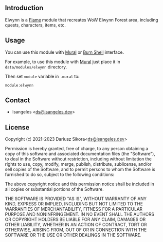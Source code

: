 ## Introduction
Elwynn is a [Flame](https://github.com/Isangeles/flame) module that recreates WoW Elwynn Forest area, including quests, characters, items, etc.

## Usage
You can use this module with [Mural](https://github.com/Isangeles/mural) or [Burn Shell](https://github.com/Isangeles/burnsh) interface.

For example, to use this module with [Mural](https://github.com/Isangeles/mural) just place it in
`data/modules/elwynn` directory.

Then set `module` variable in `.mural` to:
```
module:elwynn
```

## Contact
* Isangeles <<ds@isangeles.dev>>

## License
Copyright (c) 2021-2023 Dariusz Sikora<<ds@isangeles.dev>>

Permission is hereby granted, free of charge, to any person obtaining a copy
of this software and associated documentation files (the "Software"), to deal
in the Software without restriction, including without limitation the rights
to use, copy, modify, merge, publish, distribute, sublicense, and/or sell
copies of the Software, and to permit persons to whom the Software is
furnished to do so, subject to the following conditions:

The above copyright notice and this permission notice shall be included in all
copies or substantial portions of the Software.

THE SOFTWARE IS PROVIDED "AS IS", WITHOUT WARRANTY OF ANY KIND, EXPRESS OR
IMPLIED, INCLUDING BUT NOT LIMITED TO THE WARRANTIES OF MERCHANTABILITY,
FITNESS FOR A PARTICULAR PURPOSE AND NONINFRINGEMENT. IN NO EVENT SHALL THE
AUTHORS OR COPYRIGHT HOLDERS BE LIABLE FOR ANY CLAIM, DAMAGES OR OTHER
LIABILITY, WHETHER IN AN ACTION OF CONTRACT, TORT OR OTHERWISE, ARISING FROM,
OUT OF OR IN CONNECTION WITH THE SOFTWARE OR THE USE OR OTHER DEALINGS IN THE
SOFTWARE.
